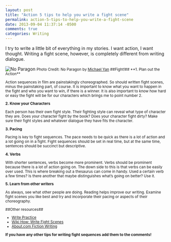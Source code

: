 ```yaml
---
layout: post
title: "Action 5 tips to help you write a fight scene"
permalink: action-5-tips-to-help-you-write-a-fight-scene
date: 2013-09-04 11:37:14 -0500
comments: true
categories: Writing
---
```

I try to write a little bit of everything in my stories. I want action, I want thought. Writing a fight scene, however, is completely different from writing dialogue.

<meta property="og:image" content="/image/SunsetSkateboard.jpg" />
<img src="/images/SunsetSkateboard.jpg" Title="No Paragon" class="img-responsive text-center" style="margin:auto;">
<small> Photo Credit: No Paragon by <a href="https://www.flickr.com/photos/nicemichael/" target="_blank">Michael Yan</a>
<!--more-->
##Fight!##
**1. Plan out the Action**

Action sequences in film are painstakingly choreographed. So should written fight scenes, minus the painstaking part, of course. It is important to know what you want to happen in the fight and who you want to win, if there is a winner. It is also important to know how hard or easy the fight will be for our characters which brings me to point number 2.

**2. Know your Characters**

Each person has their own fight style. Their fighting style can reveal what type of character they are. Does your character fight by the book? Does your character fight dirty? Make sure their fight styles and whatever dialogue they have fits the character.

**3. Pacing**

Pacing is key to fight sequences. The pace needs to be quick as there is a lot of action and a lot going on in a fight. Fight sequences should be set in real time, but at the same time, sentences should be succinct but descriptive.

**4. Verbs**

With shorter sentences, verbs become more prominent. Verbs should be prominent because there is a lot of action going on. The down side to this is that verbs can be easily over used. This is where breaking out a thesaurus can come in handy. Used a certain verb a few times? Is there another that maybe distinguishes what’s going on better? Use it.

**5. Learn from other writers**

As always, see what other people are doing. Reading helps improve our writing. Examine fight scenes you like best and try and incorporate their pacing or aspects of their choreography.

##Other resources##
- <a href="http://thewritepractice.com/pow-fight-scenes/" target="_blank">Write Practice</a>
- <a href="http://www.wikihow.com/Write-Fight-Scenes" target="_blank">Wiki How: Write Fight Scenes</a>
- <a href="http://fictionwriting.about.com/od/crafttechnique/tp/actionscenes.htm" target="_blank">About.com Fiction Writing</a>

**If you have any other tips for writing fight sequences add them to the comments!**
